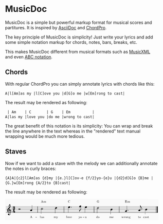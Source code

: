 # MusicDoc

MusicDoc is a simple but powerful markup format for musical scores and partitures.
It is inspired by [AsciiDoc](https://asciidoc.org/) and [ChordPro](https://www.chordpro.org/).

The key principle of MusicDoc is simplicity!
Just write your lyrics and add some simple notation markup for chords, notes, bars, breaks, etc.

This makes MusicDoc different from musical formats such as [MusicXML](https://www.musicxml.com/) and even [ABC notation](https://en.wikipedia.org/wiki/ABC_notation).

## Chords

With regular ChordPro you can simply annotate lyrics with chords like this:

```
A|l[Am]as my |l[C]ove you |d[G]o me |w[Em]rong to cast|
```

The result may be rendered as following:

```
 | Am    | C       | G    | Em          |
A|las my |love you |do me |wrong to cast|
```

The great benefit of this notation is its simplicity: 
You can wrap and break the line anywhere in the text whereas in the "rendered" text manual wrapping would be much more tedious.

## Staves

Now if we want to add a stave with the melody we can additionally annotate the notes in curly braces:

```
{A}A|{c2}l[Am]as {d}my |{e.}l[C]ov-e {f/2}yo-{e}u |{d2}d[G]o {B}me |{G.}w[Em]rong {A/2}to {B]cast|
```

The result may be rendered as following:

![Greensleeves stave](img/greensleeves.png)
